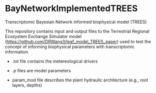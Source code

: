 # BayNetworkImplementedTREES
Transcriptomic Bayesian Network informed biophysical model (TREES)

This repository contains input and output files to the Terrestrial Regional Ecosystem Exchange Simulator model (https://github.com/DRWang3/leaf_model_TREES_paper) used to test the concept of informing biophysical parameters with transcriptomic information.

* .txt file contains the metereological drivers

* .p files are model parameters

* param_mod file describes the plant hydraulic architecture (e.g., root layers, depths)



